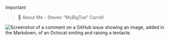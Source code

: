 

> [!IMPORTANT]
> > :superhero: About Me - Steven "MyBigToe" Carroll





![Screenshot of a comment on a GitHub issue showing an image, added in the Markdown, of an Octocat smiling and raising a tentacle.](https://myoctocat.com/assets/images/base-octocat.svg)
